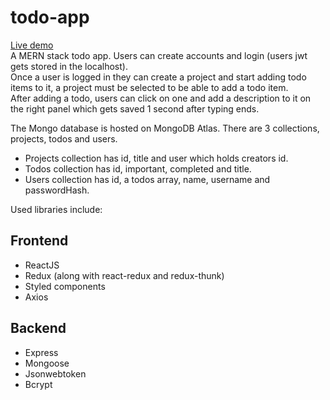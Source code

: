 # todo-app

[Live demo](https://todo-app0.herokuapp.com/)  
A MERN stack todo app. Users can create accounts and login (users jwt gets stored in the localhost).  
Once a user is logged in they can create a project and start adding todo items to it, a project must be selected to be able to add a todo item.   
After adding a todo, users can click on one and add a description to it on the right panel which gets saved 1 second after typing ends.  

The Mongo database is hosted on MongoDB Atlas. There are 3 collections, projects, todos and users.

- Projects collection has id, title and user which holds creators id.
- Todos collection has id, important, completed and title.
- Users collection has id, a todos array, name, username and passwordHash.

Used libraries include:

## Frontend

- ReactJS
- Redux (along with react-redux and redux-thunk)
- Styled components
- Axios

## Backend

- Express
- Mongoose
- Jsonwebtoken
- Bcrypt

